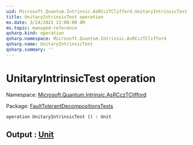 ```yaml
---
uid: Microsoft.Quantum.Intrinsic.AsRCczTClifford.UnitaryIntrinsicTest
title: UnitaryIntrinsicTest operation
ms.date: 3/24/2021 12:00:00 AM
ms.topic: managed-reference
qsharp.kind: operation
qsharp.namespace: Microsoft.Quantum.Intrinsic.AsRCczTClifford
qsharp.name: UnitaryIntrinsicTest
qsharp.summary: ''
---
```


# UnitaryIntrinsicTest operation

Namespace: [Microsoft.Quantum.Intrinsic.AsRCczTClifford](xref:Microsoft.Quantum.Intrinsic.AsRCczTClifford)

Package: [FaultTolerantDecompositionsTests](https://nuget.org/packages/FaultTolerantDecompositionsTests)




```qsharp
operation UnitaryIntrinsicTest () : Unit
```


## Output : [Unit](xref:microsoft.quantum.lang-ref.unit)

